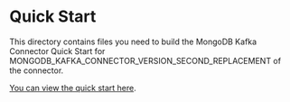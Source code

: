 # Quick Start

This directory contains files you need to build the MongoDB Kafka Connector Quick Start
for MONGODB_KAFKA_CONNECTOR_VERSION_SECOND_REPLACEMENT of the connector.

[You can view the quick start here](https://docs.mongodb.com/kafka-connector/MONGODB_KAFKA_CONNECTOR_VERSION_SECOND_REPLACEMENT/quick-start/).
